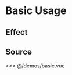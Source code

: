 # Basic Usage

## Effect

<ClientOnly>
  <DemoBasic></DemoBasic>
</ClientOnly>

## Source

<<< @/demos/basic.vue
